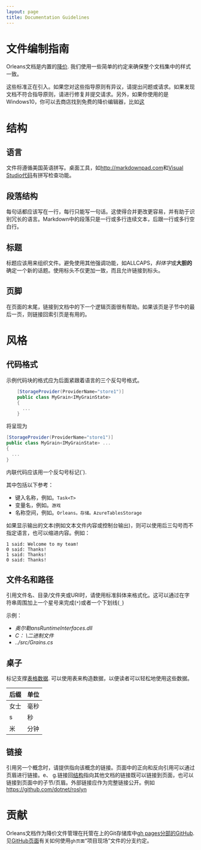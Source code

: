 ```yaml
---
layout: page
title: Documentation Guidelines
---
```


# 文件编制指南

Orleans文档是内置的[降价](https://help.github.com/articles/markdown-basics/). 我们使用一些简单的约定来确保整个文档集中的样式一致。

这些标准正在引入。如果您对这些指导原则有异议，请提出问题或请求。如果发现文档不符合指导原则，请进行修复并提交请求。另外，如果你使用的是Windows10，你可以去商店找到免费的降价编辑器，比如[这](https://www.microsoft.com/store/apps/9wzdncrdd2p3)

# 结构

## 语言

文件将遵循美国英语拼写。桌面工具，如<http://markdownpad.com>和[Visual Studio代码](https://code.visualstudio.com/)有拼写检查功能。

## 段落结构

每句话都应该写在一行，每行只能写一句话。这使得合并更改更容易，并有助于识别冗长的语言。Markdown中的段落只是一行或多行连续文本，后跟一行或多行空白行。

## 标题

标题应该用来组织文件。避免使用其他强调功能，如ALLCAPS，*斜体字*或**大胆的**确定一个新的话题。使用标头不仅更加一致，而且允许链接到标头。

## 页脚

在页面的末尾，链接到文档中的下一个逻辑页面很有帮助。如果该页是子节中的最后一页，则链接回索引页是有用的。

# 风格

## 代码格式

示例代码块的格式应为后面紧跟着语言的三个反勾号格式。

```csharp
    [StorageProvider(ProviderName="store1")]
    public class MyGrain<IMyGrainState>
    {
      ...
    }
```

将呈现为

```csharp
[StorageProvider(ProviderName="store1")]
public class MyGrain<IMyGrainState> ...
{
  ...
}
```

内联代码应该用一个反勾号标记(\`).

其中包括以下参考：

-   键入名称，例如。`Task<T>`
-   变量名，例如。`游戏`
-   名称空间，例如。`Orleans。存储。AzureTablesStorage`

如果显示输出的文本(例如文本文件内容或控制台输出)，则可以使用后三勾号而不指定语言，也可以缩进内容。例如：

```
1 said: Welcome to my team!
0 said: Thanks!
1 said: Thanks!
0 said: Thanks!
```

## 文件名和路径

引用文件名、目录/文件夹或URI时，请使用标准斜体来格式化。这可以通过在字符串周围加上一个星号来完成(`*`)或者一个下划线(`_`)

示例：

-   *奥尔勒ansRuntimeInterfaces.dll*
-   *C： \\二进制文件*
-   *../src/Grains.cs*

## 桌子

标记支撑[表格数据](https://help.github.com/articles/github-flavored-markdown/#tables). 可以使用表来构造数据，以便读者可以轻松地使用这些数据。

| 后缀 | 单位 |
| --- | --- |
| 女士 | 毫秒 |
| s | 秒 |
| 米 | 分钟 |

## 链接

引用另一个概念时，请提供指向该概念的链接。页面中的正向和反向引用可以通过页眉进行链接。e、 g.链接回[结构](#结构)指向其他文档的链接既可以链接到页面，也可以链接到页面中的子节/页眉。外部链接应作为完整链接公开。例如<https://github.com/dotnet/roslyn>

# 贡献

Orleans文档作为降价文件管理在托管在上的Git存储库中[gh pages分部的GitHub](https://github.com/dotnet/orleans/tree/gh-pages). 见[GitHub页面](https://pages.github.com/)有关如何使用`gh页面`“项目现场”文件的分支约定。
